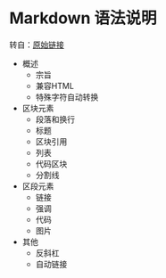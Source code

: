 ﻿Markdown 语法说明 
==================
转自：[原始链接](http://wowubuntu.com/markdown/ "markdown语法说明") 
+ 概述
	+ 宗旨
	+ 兼容HTML
	+ 特殊字符自动转换
+ 区块元素
	+ 段落和换行
	+ 标题
	+ 区块引用
	+ 列表
	+ 代码区块
	+ 分割线
+ 区段元素
	+ 链接
	+ 强调
	+ 代码
	+ 图片
+ 其他
	+ 反斜杠
	+ 自动链接

